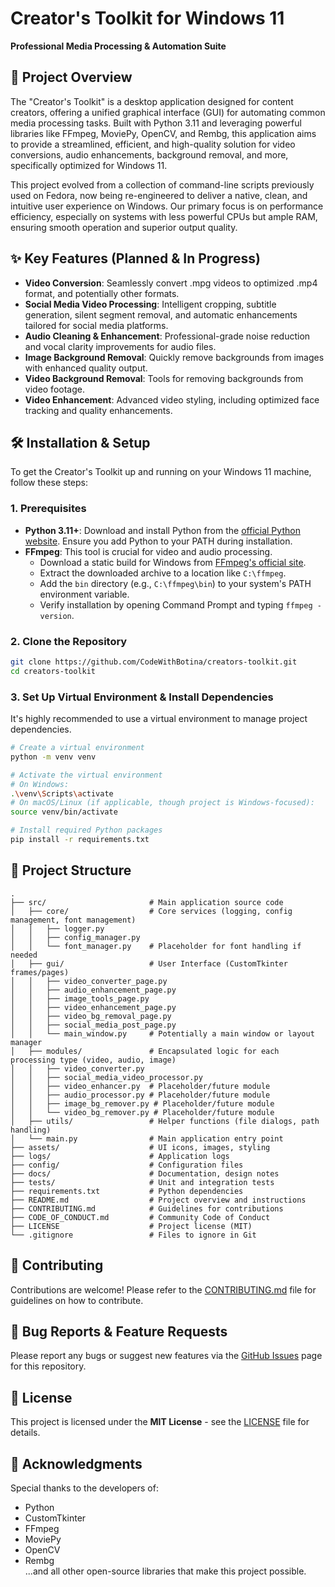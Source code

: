 # Creator's Toolkit for Windows 11  
**Professional Media Processing & Automation Suite**  

## 🚀 Project Overview  
The "Creator's Toolkit" is a desktop application designed for content creators, offering a unified graphical interface (GUI) for automating common media processing tasks. Built with Python 3.11 and leveraging powerful libraries like FFmpeg, MoviePy, OpenCV, and Rembg, this application aims to provide a streamlined, efficient, and high-quality solution for video conversions, audio enhancements, background removal, and more, specifically optimized for Windows 11.

This project evolved from a collection of command-line scripts previously used on Fedora, now being re-engineered to deliver a native, clean, and intuitive user experience on Windows. Our primary focus is on performance efficiency, especially on systems with less powerful CPUs but ample RAM, ensuring smooth operation and superior output quality.

## ✨ Key Features (Planned & In Progress)  
- **Video Conversion**: Seamlessly convert .mpg videos to optimized .mp4 format, and potentially other formats.  
- **Social Media Video Processing**: Intelligent cropping, subtitle generation, silent segment removal, and automatic enhancements tailored for social media platforms.  
- **Audio Cleaning & Enhancement**: Professional-grade noise reduction and vocal clarity improvements for audio files.  
- **Image Background Removal**: Quickly remove backgrounds from images with enhanced quality output.  
- **Video Background Removal**: Tools for removing backgrounds from video footage.  
- **Video Enhancement**: Advanced video styling, including optimized face tracking and quality enhancements.  

## 🛠️ Installation & Setup  
To get the Creator's Toolkit up and running on your Windows 11 machine, follow these steps:  

### 1. Prerequisites  
- **Python 3.11+**: Download and install Python from the [official Python website](https://www.python.org/). Ensure you add Python to your PATH during installation.  
- **FFmpeg**: This tool is crucial for video and audio processing.  
  - Download a static build for Windows from [FFmpeg's official site](https://ffmpeg.org/).  
  - Extract the downloaded archive to a location like `C:\ffmpeg`.  
  - Add the `bin` directory (e.g., `C:\ffmpeg\bin`) to your system's PATH environment variable.  
  - Verify installation by opening Command Prompt and typing `ffmpeg -version`.  

### 2. Clone the Repository  
```bash
git clone https://github.com/CodeWithBotina/creators-toolkit.git
cd creators-toolkit
```

### 3. Set Up Virtual Environment & Install Dependencies  
It's highly recommended to use a virtual environment to manage project dependencies.  

```bash
# Create a virtual environment
python -m venv venv

# Activate the virtual environment
# On Windows:
.\venv\Scripts\activate
# On macOS/Linux (if applicable, though project is Windows-focused):
source venv/bin/activate

# Install required Python packages
pip install -r requirements.txt
```

## 📂 Project Structure  
```
.
├── src/                       # Main application source code
│   ├── core/                  # Core services (logging, config management, font management)
│   │   ├── logger.py
│   │   ├── config_manager.py
│   │   └── font_manager.py    # Placeholder for font handling if needed
│   ├── gui/                   # User Interface (CustomTkinter frames/pages)
│   │   ├── video_converter_page.py
│   │   ├── audio_enhancement_page.py
│   │   ├── image_tools_page.py
│   │   ├── video_enhancement_page.py
│   │   ├── video_bg_removal_page.py
│   │   ├── social_media_post_page.py
│   │   └── main_window.py     # Potentially a main window or layout manager
│   ├── modules/               # Encapsulated logic for each processing type (video, audio, image)
│   │   ├── video_converter.py
│   │   ├── social_media_video_processor.py
│   │   ├── video_enhancer.py  # Placeholder/future module
│   │   ├── audio_processor.py # Placeholder/future module
│   │   ├── image_bg_remover.py # Placeholder/future module
│   │   └── video_bg_remover.py # Placeholder/future module
│   ├── utils/                 # Helper functions (file dialogs, path handling)
│   └── main.py                # Main application entry point
├── assets/                    # UI icons, images, styling
├── logs/                      # Application logs
├── config/                    # Configuration files
├── docs/                      # Documentation, design notes
├── tests/                     # Unit and integration tests
├── requirements.txt           # Python dependencies
├── README.md                  # Project overview and instructions
├── CONTRIBUTING.md            # Guidelines for contributions
├── CODE_OF_CONDUCT.md         # Community Code of Conduct
├── LICENSE                    # Project license (MIT)
└── .gitignore                 # Files to ignore in Git
```

## 🤝 Contributing  
Contributions are welcome! Please refer to the [CONTRIBUTING.md](CONTRIBUTING.md) file for guidelines on how to contribute.  

## 🐞 Bug Reports & Feature Requests  
Please report any bugs or suggest new features via the [GitHub Issues](https://github.com/your-username/creators-toolkit/issues) page for this repository.  

## 📄 License  
This project is licensed under the **MIT License** - see the [LICENSE](LICENSE) file for details.  

## 🙏 Acknowledgments  
Special thanks to the developers of:  
- Python  
- CustomTkinter  
- FFmpeg  
- MoviePy  
- OpenCV  
- Rembg  
...and all other open-source libraries that make this project possible.  

